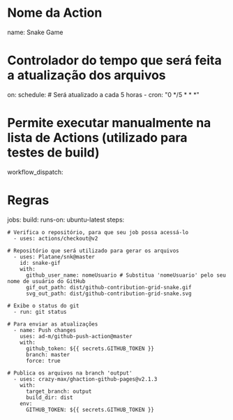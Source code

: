 # Nome da Action
name: Snake Game

# Controlador do tempo que será feita a atualização dos arquivos
on:
  schedule:
    # Será atualizado a cada 5 horas
    - cron: "0 */5 * * *"

  # Permite executar manualmente na lista de Actions (utilizado para testes de build)
  workflow_dispatch:

# Regras
jobs:
  build:
    runs-on: ubuntu-latest
    steps:

    # Verifica o repositório, para que seu job possa acessá-lo
      - uses: actions/checkout@v2

    # Repositório que será utilizado para gerar os arquivos
      - uses: Platane/snk@master
        id: snake-gif
        with:
          github_user_name: nomeUsuario # Substitua 'nomeUsuario' pelo seu nome de usuário do GitHub
          gif_out_path: dist/github-contribution-grid-snake.gif
          svg_out_path: dist/github-contribution-grid-snake.svg

    # Exibe o status do git
      - run: git status

    # Para enviar as atualizações
      - name: Push changes
        uses: ad-m/github-push-action@master
        with:
          github_token: ${{ secrets.GITHUB_TOKEN }}
          branch: master
          force: true

    # Publica os arquivos na branch 'output'
      - uses: crazy-max/ghaction-github-pages@v2.1.3
        with:
          target_branch: output
          build_dir: dist
        env:
          GITHUB_TOKEN: ${{ secrets.GITHUB_TOKEN }}

